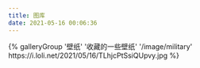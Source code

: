 ```yaml
---
title: 图库
date: 2021-05-16 00:06:36
---
```

<div class="gallery-group-main">
{% galleryGroup '壁纸' '收藏的一些壁纸' '/image/military' https://i.loli.net/2021/05/16/TLhjcPtSsiQUpvy.jpg %}
</div>
